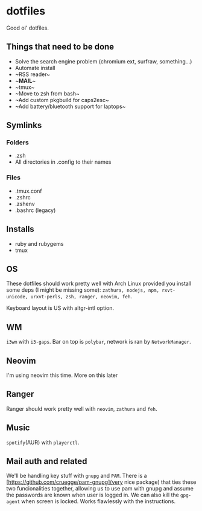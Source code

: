 # dotfiles

Good ol' dotfiles.

## Things that need to be done

* Solve the search engine problem (chromium ext, surfraw, something...)
* Automate install
* ~RSS reader~
* ~**MAIL**~
* ~tmux~
* ~Move to zsh from bash~
* ~Add custom pkgbuild for caps2esc~
* ~Add battery/bluetooth support for laptops~

## Symlinks

### Folders

* .zsh
* All directories in .config to their names

### Files

* .tmux.conf
* .zshrc
* .zshenv
* .bashrc (legacy)

## Installs

* ruby and rubygems
* tmux

## OS

These dotfiles should work pretty well with Arch Linux provided you install some
deps (I might be missing some): `zathura, nodejs, npm, rxvt-unicode,
urxvt-perls, zsh, ranger, neovim, feh`.

Keyboard layout is US with altgr-intl option.

## WM

`i3wm` with `i3-gaps`. Bar on top is `polybar`, network is ran by
`NetworkManager`.

## Neovim

I'm using neovim this time. More on this later

## Ranger

Ranger should work pretty well with `neovim`, `zathura` and `feh`.

## Music

`spotify`(AUR) with `playerctl`.

## Mail auth and related

We'll be handling key stuff with `gnupg` and `PAM`. There is a 
[https://github.com/cruegge/pam-gnupg](very nice package) that ties these two
funcionalities together, allowing us to use pam with gnupg and assume the
passwords are known when user is logged in. We can also kill the `gpg-agent`
when screen is locked. Works flawlessly with the instructions.
